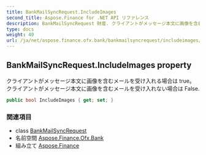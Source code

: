 ```yaml
---
title: BankMailSyncRequest.IncludeImages
second_title: Aspose.Finance for .NET API リファレンス
description: BankMailSyncRequest 財産. クライアントがメッセージ本文に画像を含むメールを受け入れる場合は trueクライアントがメッセージ本文に画像を含むメールを受け入れない場合は False.
type: docs
weight: 40
url: /ja/net/aspose.finance.ofx.bank/bankmailsyncrequest/includeimages/
---
```

## BankMailSyncRequest.IncludeImages property

クライアントがメッセージ本文に画像を含むメールを受け入れる場合は true。クライアントがメッセージ本文に画像を含むメールを受け入れない場合は False.

```csharp
public bool IncludeImages { get; set; }
```

### 関連項目

* class [BankMailSyncRequest](../)
* 名前空間 [Aspose.Finance.Ofx.Bank](../../bankmailsyncrequest/)
* 組み立て [Aspose.Finance](../../../)


